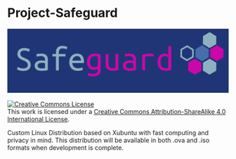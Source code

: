 # Project-Safeguard

![alt text](https://github.com/LEM-Security/Project-Safeguard/blob/master/projsafeguard.png "Project Safeguard")

<a rel="license" href="http://creativecommons.org/licenses/by-sa/4.0/"><img alt="Creative Commons License" style="border-width:0" src="https://i.creativecommons.org/l/by-sa/4.0/88x31.png" /></a><br />This work is licensed under a <a rel="license" href="http://creativecommons.org/licenses/by-sa/4.0/">Creative Commons Attribution-ShareAlike 4.0 International License</a>.

Custom Linux Distribution based on Xubuntu with fast computing and privacy in mind.
This distribution will be available in both .ova and .iso formats when development is complete. 

